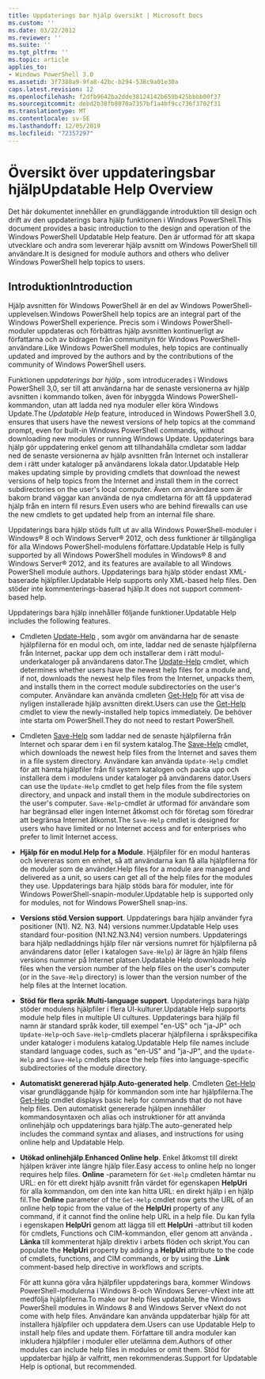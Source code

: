 ```yaml
---
title: Uppdaterings bar hjälp översikt | Microsoft Docs
ms.custom: ''
ms.date: 03/22/2012
ms.reviewer: ''
ms.suite: ''
ms.tgt_pltfrm: ''
ms.topic: article
applies_to:
- Windows PowerShell 3.0
ms.assetid: 3f7388a9-9fa8-42bc-b294-538c9a01e30a
caps.latest.revision: 12
ms.openlocfilehash: f2dfb9642ba2dde38124142b659b425bbbb00f37
ms.sourcegitcommit: debd2b38fb8070a7357bf1a4bf9cc736f3702f31
ms.translationtype: MT
ms.contentlocale: sv-SE
ms.lasthandoff: 12/05/2019
ms.locfileid: "72357297"
---
```

# <a name="updatable-help-overview"></a><span data-ttu-id="d57b9-102">Översikt över uppdateringsbar hjälp</span><span class="sxs-lookup"><span data-stu-id="d57b9-102">Updatable Help Overview</span></span>

<span data-ttu-id="d57b9-103">Det här dokumentet innehåller en grundläggande introduktion till design och drift av den uppdaterings bara hjälp funktionen i Windows PowerShell.</span><span class="sxs-lookup"><span data-stu-id="d57b9-103">This document provides a basic introduction to the design and operation of the Windows PowerShell Updatable Help feature.</span></span> <span data-ttu-id="d57b9-104">Den är utformad för att skapa utvecklare och andra som levererar hjälp avsnitt om Windows PowerShell till användare.</span><span class="sxs-lookup"><span data-stu-id="d57b9-104">It is designed for module authors and others who deliver Windows PowerShell help topics to users.</span></span>

## <a name="introduction"></a><span data-ttu-id="d57b9-105">Introduktion</span><span class="sxs-lookup"><span data-stu-id="d57b9-105">Introduction</span></span>

<span data-ttu-id="d57b9-106">Hjälp avsnitten för Windows PowerShell är en del av Windows PowerShell-upplevelsen.</span><span class="sxs-lookup"><span data-stu-id="d57b9-106">Windows PowerShell help topics are an integral part of the Windows PowerShell experience.</span></span> <span data-ttu-id="d57b9-107">Precis som i Windows PowerShell-moduler uppdateras och förbättras hjälp avsnitten kontinuerligt av författarna och av bidragen från communityn för Windows PowerShell-användare.</span><span class="sxs-lookup"><span data-stu-id="d57b9-107">Like Windows PowerShell modules, help topics are continually updated and improved by the authors and by the contributions of the community of Windows PowerShell users.</span></span>

<span data-ttu-id="d57b9-108">Funktionen *uppdaterings bar hjälp* , som introducerades i Windows PowerShell 3,0, ser till att användarna har de senaste versionerna av hjälp avsnitten i kommando tolken, även för inbyggda Windows PowerShell-kommandon, utan att ladda ned nya moduler eller köra Windows Update.</span><span class="sxs-lookup"><span data-stu-id="d57b9-108">The *Updatable Help* feature, introduced in Windows PowerShell 3.0, ensures that users have the newest versions of help topics at the command prompt, even for built-in Windows PowerShell commands, without downloading new modules or running Windows Update.</span></span> <span data-ttu-id="d57b9-109">Uppdaterings bara hjälp gör uppdatering enkel genom att tillhandahålla cmdletar som laddar ned de senaste versionerna av hjälp avsnitten från Internet och installerar dem i rätt under kataloger på användarens lokala dator.</span><span class="sxs-lookup"><span data-stu-id="d57b9-109">Updatable Help makes updating simple by providing cmdlets that download the newest versions of help topics from the Internet and install them in the correct subdirectories on the user's local computer.</span></span> <span data-ttu-id="d57b9-110">Även om användare som är bakom brand väggar kan använda de nya cmdletarna för att få uppdaterad hjälp från en intern fil resurs.</span><span class="sxs-lookup"><span data-stu-id="d57b9-110">Even users who are behind firewalls can use the new cmdlets to get updated help from an internal file share.</span></span>

<span data-ttu-id="d57b9-111">Uppdaterings bara hjälp stöds fullt ut av alla Windows PowerShell-moduler i Windows® 8 och Windows Server® 2012, och dess funktioner är tillgängliga för alla Windows PowerShell-modulens författare.</span><span class="sxs-lookup"><span data-stu-id="d57b9-111">Updatable Help is fully supported by all Windows PowerShell modules in Windows® 8 and Windows Server® 2012, and its features are available to all Windows PowerShell module authors.</span></span> <span data-ttu-id="d57b9-112">Uppdaterings bara hjälp stöder endast XML-baserade hjälpfiler.</span><span class="sxs-lookup"><span data-stu-id="d57b9-112">Updatable Help supports only XML-based help files.</span></span> <span data-ttu-id="d57b9-113">Den stöder inte kommenterings-baserad hjälp.</span><span class="sxs-lookup"><span data-stu-id="d57b9-113">It does not support comment-based help.</span></span>

<span data-ttu-id="d57b9-114">Uppdaterings bara hjälp innehåller följande funktioner.</span><span class="sxs-lookup"><span data-stu-id="d57b9-114">Updatable Help includes the following features.</span></span>

- <span data-ttu-id="d57b9-115">Cmdleten [Update-Help](/powershell/module/Microsoft.PowerShell.Core/Update-Help) , som avgör om användarna har de senaste hjälpfilerna för en modul och, om inte, laddar ned de senaste hjälpfilerna från Internet, packar upp dem och installerar dem i rätt modul-underkataloger på användarens dator.</span><span class="sxs-lookup"><span data-stu-id="d57b9-115">The [Update-Help](/powershell/module/Microsoft.PowerShell.Core/Update-Help) cmdlet, which determines whether users have the newest help files for a module and, if not, downloads the newest help files from the Internet, unpacks them, and installs them in the correct module subdirectories on the user's computer.</span></span>
  <span data-ttu-id="d57b9-116">Användare kan använda cmdleten [Get-Help](/powershell/module/Microsoft.PowerShell.Core/Get-Help) för att visa de nyligen installerade hjälp avsnitten direkt.</span><span class="sxs-lookup"><span data-stu-id="d57b9-116">Users can use the [Get-Help](/powershell/module/Microsoft.PowerShell.Core/Get-Help) cmdlet to view the newly-installed help topics immediately.</span></span>
  <span data-ttu-id="d57b9-117">De behöver inte starta om PowerShell.</span><span class="sxs-lookup"><span data-stu-id="d57b9-117">They do not need to restart PowerShell.</span></span>

- <span data-ttu-id="d57b9-118">Cmdleten [Save-Help](/powershell/module/Microsoft.PowerShell.Core/Save-Help) som laddar ned de senaste hjälpfilerna från Internet och sparar dem i en fil system katalog.</span><span class="sxs-lookup"><span data-stu-id="d57b9-118">The [Save-Help](/powershell/module/Microsoft.PowerShell.Core/Save-Help) cmdlet, which downloads the newest help files from the Internet and saves them in a file system directory.</span></span> <span data-ttu-id="d57b9-119">Användare kan använda `Update-Help` cmdlet för att hämta hjälpfiler från fil system katalogen och packa upp och installera dem i modulens under kataloger på användarens dator.</span><span class="sxs-lookup"><span data-stu-id="d57b9-119">Users can use the `Update-Help` cmdlet to get help files from the file system directory, and unpack and install them in the module subdirectories on the user's computer.</span></span> <span data-ttu-id="d57b9-120">`Save-Help`-cmdlet är utformad för användare som har begränsad eller ingen Internet åtkomst och för företag som föredrar att begränsa Internet åtkomst.</span><span class="sxs-lookup"><span data-stu-id="d57b9-120">The `Save-Help` cmdlet is designed for users who have limited or no Internet access and for enterprises who prefer to limit Internet access.</span></span>

- <span data-ttu-id="d57b9-121">**Hjälp för en modul**.</span><span class="sxs-lookup"><span data-stu-id="d57b9-121">**Help for a Module**.</span></span> <span data-ttu-id="d57b9-122">Hjälpfiler för en modul hanteras och levereras som en enhet, så att användarna kan få alla hjälpfilerna för de moduler som de använder.</span><span class="sxs-lookup"><span data-stu-id="d57b9-122">Help files for a module are managed and delivered as a unit, so users can get all of the help files for the modules they use.</span></span> <span data-ttu-id="d57b9-123">Uppdaterings bara hjälp stöds bara för moduler, inte för Windows PowerShell-snapin-moduler.</span><span class="sxs-lookup"><span data-stu-id="d57b9-123">Updatable help is supported only for modules, not for Windows PowerShell snap-ins.</span></span>

- <span data-ttu-id="d57b9-124">**Versions stöd**.</span><span class="sxs-lookup"><span data-stu-id="d57b9-124">**Version support**.</span></span> <span data-ttu-id="d57b9-125">Uppdaterings bara hjälp använder fyra positioner (N1). N2. N3. N4) versions nummer.</span><span class="sxs-lookup"><span data-stu-id="d57b9-125">Updatable Help uses standard four-position (N1.N2.N3.N4) version numbers.</span></span> <span data-ttu-id="d57b9-126">Uppdaterings bara hjälp nedladdnings hjälp filer när versions numret för hjälpfilerna på användarens dator (eller i katalogen `Save-Help`) är lägre än hjälp filens versions nummer på Internet platsen.</span><span class="sxs-lookup"><span data-stu-id="d57b9-126">Updatable Help downloads help files when the version number of the help files on the user's computer (or in the `Save-Help` directory) is lower than the version number of the  help files at the Internet location.</span></span>

- <span data-ttu-id="d57b9-127">**Stöd för flera språk**.</span><span class="sxs-lookup"><span data-stu-id="d57b9-127">**Multi-language support**.</span></span> <span data-ttu-id="d57b9-128">Uppdaterings bara hjälp stöder modulens hjälpfiler i flera UI-kulturer.</span><span class="sxs-lookup"><span data-stu-id="d57b9-128">Updatable Help supports module help files in multiple UI cultures.</span></span> <span data-ttu-id="d57b9-129">Uppdaterings bara hjälp fil namn är standard språk koder, till exempel "en-US" och "ja-JP" och `Update-Help`-och `Save-Help`-cmdlets placerar hjälpfilerna i språkspecifika under kataloger i modulens katalog.</span><span class="sxs-lookup"><span data-stu-id="d57b9-129">Updatable Help file names include standard language codes, such as "en-US" and "ja-JP", and the `Update-Help` and `Save-Help` cmdlets place the help files into language-specific subdirectories of the module directory.</span></span>

- <span data-ttu-id="d57b9-130">**Automatiskt genererad hjälp**.</span><span class="sxs-lookup"><span data-stu-id="d57b9-130">**Auto-generated help**.</span></span> <span data-ttu-id="d57b9-131">Cmdleten [Get-Help](/powershell/module/Microsoft.PowerShell.Core/Get-Help) visar grundläggande hjälp för kommandon som inte har hjälpfilerna.</span><span class="sxs-lookup"><span data-stu-id="d57b9-131">The [Get-Help](/powershell/module/Microsoft.PowerShell.Core/Get-Help) cmdlet displays basic help for commands that do not have help files.</span></span> <span data-ttu-id="d57b9-132">Den automatiskt genererade hjälpen innehåller kommandosyntaxen och alias och instruktioner för att använda onlinehjälp och uppdaterings bara hjälp.</span><span class="sxs-lookup"><span data-stu-id="d57b9-132">The auto-generated help includes the command syntax and aliases, and instructions for using online help and Updatable Help.</span></span>

- <span data-ttu-id="d57b9-133">**Utökad onlinehjälp**.</span><span class="sxs-lookup"><span data-stu-id="d57b9-133">**Enhanced Online help**.</span></span> <span data-ttu-id="d57b9-134">Enkel åtkomst till direkt hjälpen kräver inte längre hjälp filer.</span><span class="sxs-lookup"><span data-stu-id="d57b9-134">Easy access to online help no longer requires help files.</span></span> <span data-ttu-id="d57b9-135">**Online** -parametern för `Get-Help` cmdleten hämtar nu URL: en för ett direkt hjälp avsnitt från värdet för egenskapen **HelpUri** för alla kommandon, om den inte kan hitta URL: en direkt hjälp i en hjälp fil.</span><span class="sxs-lookup"><span data-stu-id="d57b9-135">The **Online** parameter of the `Get-Help` cmdlet now gets the URL of an online help topic from the value of the **HelpUri** property of any command, if it cannot find the online help URL in a help file.</span></span> <span data-ttu-id="d57b9-136">Du kan fylla i egenskapen **HelpUri** genom att lägga till ett **HelpUri** -attribut till koden för cmdlets, Functions och CIM-kommandon, eller genom att använda **. Länka** till kommenterat hjälp direktiv i arbets flöden och skript.</span><span class="sxs-lookup"><span data-stu-id="d57b9-136">You can populate the **HelpUri** property by adding a **HelpUri** attribute to the code of cmdlets, functions, and CIM commands, or by using the **.Link** comment-based help directive in workflows and scripts.</span></span>

  <span data-ttu-id="d57b9-137">För att kunna göra våra hjälpfiler uppdaterings bara, kommer Windows PowerShell-modulerna i Windows 8-och Windows Server-vNext inte att medfölja hjälpfilerna.</span><span class="sxs-lookup"><span data-stu-id="d57b9-137">To make our help files updatable, the Windows PowerShell modules in Windows 8 and Windows Server vNext do not come with help files.</span></span> <span data-ttu-id="d57b9-138">Användare kan använda uppdaterbar hjälp för att installera hjälpfiler och uppdatera dem.</span><span class="sxs-lookup"><span data-stu-id="d57b9-138">Users can use Updatable Help to install help files and update them.</span></span> <span data-ttu-id="d57b9-139">Författare till andra moduler kan inkludera hjälpfiler i moduler eller utelämna dem.</span><span class="sxs-lookup"><span data-stu-id="d57b9-139">Authors of other modules can include help files in modules or omit them.</span></span> <span data-ttu-id="d57b9-140">Stöd för uppdaterbar hjälp är valfritt, men rekommenderas.</span><span class="sxs-lookup"><span data-stu-id="d57b9-140">Support for Updatable Help is optional, but recommended.</span></span>
